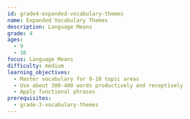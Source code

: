 ```yaml
---
id: grade4-expanded-vocabulary-themes
name: Expanded Vocabulary Themes
description: Language Means
grade: 4
ages:
  - 9
  - 10
focus: Language Means
difficulty: medium
learning_objectives:
  - Master vocabulary for 8-10 topic areas
  - Use about 300-400 words productively and receptively
  - Apply functional phrases
prerequisites:
  - grade-3-vocabulary-themes
---
```


